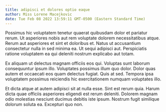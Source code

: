 ```yaml
---
title: adipisci et dolores optio eaque
author: Miss Lorene Macejkovic
date: Tue Feb 08 2022 13:59:11 GMT-0500 (Eastern Standard Time)
---
```

Possimus hic voluptatem tenetur quaerat quibusdam dolor et pariatur rerum. Ut asperiores nobis aut rem voluptate dolorem necessitatibus atque. Rerum aut asperiores et sint et doloribus et. Natus ut accusantium consectetur nulla in sed minima ea. Ut sequi adipisci aut. Perspiciatis ratione voluptatem ea qui deleniti nostrum explicabo aut totam.

 Ex aliquam ut delectus magnam officiis eos qui. Voluptas sunt laborum consequuntur ipsum illo. Voluptates possimus illum quo dolor. Dolor quas autem et occaecati eos quam delectus fugiat. Quis at sed. Tempora ipsa voluptatem possimus reiciendis hic exercitationem numquam voluptates illo.

 Et dicta atque at autem adipisci sit at nulla esse. Sint est rerum quia. Harum dicta quae officiis asperiores eligendi est rerum deleniti. Dolorem magnam odio molestias nesciunt ducimus debitis iste ipsum. Nostrum fugit similique dolorum soluta ea. Excepturi quo non.